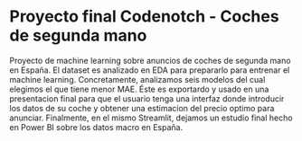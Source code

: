 # Proyecto final Codenotch - Coches de segunda mano
Proyecto de machine learning sobre anuncios de coches de segunda mano en España. El dataset es analizado en EDA para prepararlo para entrenar el machine learning. Concretamente, analizamos seis modelos del cual elegimos el que tiene menor MAE. Éste es exportardo y usado en una presentacion final para que el usuario tenga una interfaz donde introducir los datos de su coche y obtener una estimacion del precio optimo para anunciar. Finalmente, en el mismo Streamlit, dejamos un estudio final hecho en Power BI sobre los datos macro en España.
